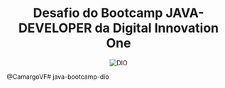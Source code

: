 

<!--About session-->
<h1 align="center">Desafio do Bootcamp  JAVA-DEVELOPER da Digital Innovation One</h1>


<!--Banner session-->
<p align="center">
  <img src="https://external-content.duckduckgo.com/iu/?u=https%3A%2F%2Fwww.projetodraft.com%2Fwp-content%2Fuploads%2F2019%2F12%2Fdigital-innovation-one.jpg&f=1&nofb=1" alt="DIO" tittle="Digital Innovation One">
</p>



@CamargoVF# java-bootcamp-dio
